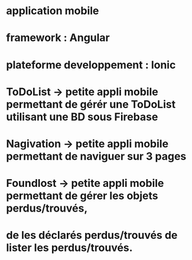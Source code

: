 # application mobile 
# framework : Angular
# plateforme developpement : Ionic
# ToDoList -> petite appli mobile permettant de gérér une ToDoList utilisant une BD sous Firebase
# Nagivation -> petite appli mobile permettant de naviguer sur 3 pages
# Foundlost -> petite appli mobile permettant de gérer les objets perdus/trouvés,
# de les déclarés perdus/trouvés de lister les perdus/trouvés.
